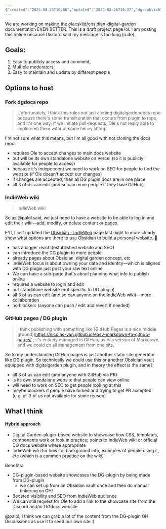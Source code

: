 ```yaml
---
{"created":"2025-08-26T10:06","updated":"2025-08-26T10:37","dg-publish":true,"noteIcon":"log","dg-path":"Create/Digital Garden Plugin documentation.md","permalink":"/create/digital-garden-plugin-documentation/","dgPassFrontmatter":true}
---
```


We are working on making the [oleeskild/obsidian-digital-garden](https://github.com/oleeskild/obsidian-digital-garden) documentation EVEN BETTER. This is a draft project page lol. I am posting this online because Discord said my message is too long (rude).

## Goals: 
1. Easy to publicly access and comment,
2. Multiple moderators,
3. Easy to maintain and update by different people

## Options to host 

### Fork dgdocs repo
> Unfortunately, I think this rules out just cloning digitalgardendocs repo because there's some transliteration that occurs from plugin to repo, and it's one way; if we initiate pull-requests, Ole's not really able to implement them without some heavy lifting.

I'm not sure what this means, but I'm all good with not cloning the docs repo

- requires Ole to accept changes to main docs website 
- but will be its own standalone website on Vercel (so it is publicly available for people to access)
- because it's independent we need to work on SEO for people to find the website (if Ole doesn't accept our changes)
- if changes are accepted, then all DG plugin docs are in one place 
- all 3 of us can edit (and so can more people if they have GitHub)

### IndieWeb wiki
> IndieWeb wiki

So as @palol said, we just need to have a website to be able to log in and edit their wiki—add, modify, or delete content or pages. 

FYI, I just updated the [Obsidian - IndieWeb](https://indieweb.org/Obsidian) page last night to more clearly show what options are there to use Obsidian to build a personal website. 🌟

- has a bigger reach (established website and SEO)
- can introduce the DG plugin to more people
- already pages about Obsidian, digital garden concept, etc 
- IndieWeb focus is about owning your data and identity—which is aligned with DG plugin just post your raw text online 
- We can have a sub-page that's about planning what info to publish online 
- requires a website to login and edit 
- not standalone website (not specific to DG plugin)
- all 3 of us can edit (and so can anyone on the IndieWeb wiki)—more collaboration 
- no blockers (anyone can push / edit and revert if needed)

### GitHub pages / DG plugin

> I think publishing with something like [GitHub Pages is a nice middle ground](https://nicolas-van.github.io/easy-markdown-to-github-pages/ ; it's entirely managed in GitHub, uses a version of Markdown, and we could do all management from one site.

So to my understanding GitHub pages is just another static site generator like DG plugin. So technically we could use this or another Obsidian vault equipped with digitalgarden plugin, and in theory the effect is the same? 

- all 3 of us can edit (and anyone with GitHub via PR)
- is its own standalone website that people can view online
- will need to work on SEO to get people looking at this 
- maybe blockers if people have forked and trying to get PR accepted (e.g. all 3 of us not available for some reason)

## What I think 

#### Hybrid approach 

- Digital Garden-plugin-based website to showcase how CSS, templates, components work or look in practice; points to IndieWeb wiki or official DG docs website where appropriate 
- IndieWeb wiki for how-to, background info, examples of people using it, etc (which is a common practice on the wiki)

Benefits: 
- DG-plugin-based website showcases the DG-plugin by being made from DG-plugin
	- we can set up from an Obsidian vault once and then do manual tinkering on GH! 
- Boosted visibility and SEO from IndieWeb audience 
- We can still request for Ole to add a link to the showcase site from the Discord and/or DGdocs website 

@palol, I think we can grab a lot of the content from the DG-plugin GH Discussions as use it to seed our own site :) 
